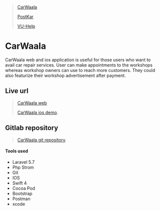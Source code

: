 > [CarWaala](https://itshassan.me)
>
> [PostKar](./post-it.md)
>
> [VU-Help](./vu-help.md)

# CarWaala

CarWaala web and ios application is useful for those users who want to avail car repair services. User can make appointments to the workshops whereas workshop owners can use to reach more customers. They could also featurize their workshop advertisement after payment.

## Live url

> [CarWaala web](http://vu-help.herokuapp.com/forum) 
>
> [CarWaala ios demo](http://vu-help.herokuapp.com/forum).

## Gitlab repository

> [CarWaala git repository](http://vu-help.herokuapp.com/forum).
>

#### Tools used

*   Laravel 5.7
*   Php Strom
*   Git
*   IOS
*   Swift 4
*   Cocoa Pod
*   Bootstrap
*   Postman
*   xcode

>
